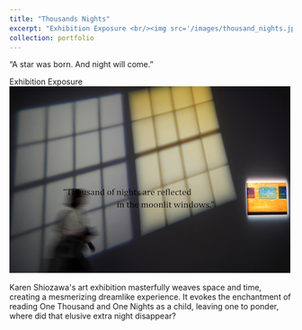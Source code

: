 ```yaml
---
title: "Thousands Nights"
excerpt: "Exhibition Exposure <br/><img src='/images/thousand_nights.jpg'>"
collection: portfolio
---
```


“A star was born.
And night will come.”

Exhibition Exposure <br/><img src='/images/thousand_nights.jpg'>

Karen Shiozawa's art exhibition masterfully weaves space and time, creating a mesmerizing dreamlike experience. 
It evokes the enchantment of reading One Thousand and One Nights as a child, leaving one to ponder, where did that elusive extra night disappear?
